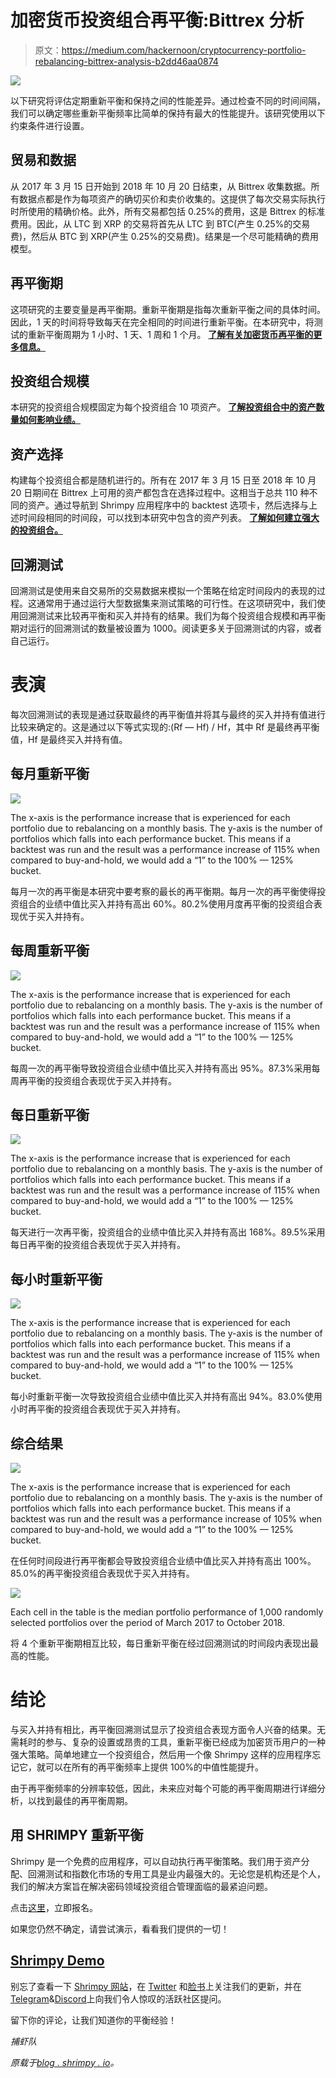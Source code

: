 # 加密货币投资组合再平衡:Bittrex 分析

> 原文：<https://medium.com/hackernoon/cryptocurrency-portfolio-rebalancing-bittrex-analysis-b2dd46aa0874>

![](img/994c03f12d9de8293dba95ade2549ea5.png)

以下研究将评估定期重新平衡和保持之间的性能差异。通过检查不同的时间间隔，我们可以确定哪些重新平衡频率比简单的保持有最大的性能提升。该研究使用以下约束条件进行设置。

## 贸易和数据

从 2017 年 3 月 15 日开始到 2018 年 10 月 20 日结束，从 Bittrex 收集数据。所有数据点都是作为每项资产的确切买价和卖价收集的。这提供了每次交易实际执行时所使用的精确价格。此外，所有交易都包括 0.25%的费用，这是 Bittrex 的标准费用。因此，从 LTC 到 XRP 的交易将首先从 LTC 到 BTC(产生 0.25%的交易费)，然后从 BTC 到 XRP(产生 0.25%的交易费)。结果是一个尽可能精确的费用模型。

## 再平衡期

这项研究的主要变量是再平衡期。重新平衡期是指每次重新平衡之间的具体时间。因此，1 天的时间将导致每天在完全相同的时间进行重新平衡。在本研究中，将测试的重新平衡周期为 1 小时、1 天、1 周和 1 个月。 [**了解有关加密货币再平衡的更多信息。**](https://blog.shrimpy.io/blog/portfolio-rebalancing-for-cryptocurrency)

## 投资组合规模

本研究的投资组合规模固定为每个投资组合 10 项资产。 [**了解投资组合中的资产数量如何影响业绩。**](https://blog.shrimpy.io/blog/crypto-users-who-diversify-perform-better)

## 资产选择

构建每个投资组合都是随机进行的。所有在 2017 年 3 月 15 日至 2018 年 10 月 20 日期间在 Bittrex 上可用的资产都包含在选择过程中。这相当于总共 110 种不同的资产。通过导航到 Shrimpy 应用程序中的 backtest 选项卡，然后选择与上述时间段相同的时间段，可以找到本研究中包含的资产列表。 [**了解如何建立强大的投资组合。**](https://blog.shrimpy.io/blog/10-tips-for-creating-a-killer-cryptocurrency-portfolio)

## 回溯测试

回溯测试是使用来自交易所的交易数据来模拟一个策略在给定时间段内的表现的过程。这通常用于通过运行大型数据集来测试策略的可行性。在这项研究中，我们使用回溯测试来比较再平衡和买入并持有的结果。我们为每个投资组合规模和再平衡期对运行的回溯测试的数量被设置为 1000。阅读更多关于回溯测试的内容，或者自己运行。

# 表演

每次回溯测试的表现是通过获取最终的再平衡值并将其与最终的买入并持有值进行比较来确定的。这是通过以下等式实现的:(Rf — Hf) / Hf，其中 Rf 是最终再平衡值，Hf 是最终买入并持有值。

## 每月重新平衡

![](img/c34d3539a143587d663a68a32ec8d3a0.png)

The x-axis is the performance increase that is experienced for each portfolio due to rebalancing on a monthly basis. The y-axis is the number of portfolios which falls into each performance bucket. This means if a backtest was run and the result was a performance increase of 115% when compared to buy-and-hold, we would add a “1” to the 100% — 125% bucket.

每月一次的再平衡是本研究中要考察的最长的再平衡期。每月一次的再平衡使得投资组合的业绩中值比买入并持有高出 60%。80.2%使用月度再平衡的投资组合表现优于买入并持有。

## 每周重新平衡

![](img/0d78a153966ab2bfa853f2ab13327d87.png)

The x-axis is the performance increase that is experienced for each portfolio due to rebalancing on a monthly basis. The y-axis is the number of portfolios which falls into each performance bucket. This means if a backtest was run and the result was a performance increase of 115% when compared to buy-and-hold, we would add a “1” to the 100% — 125% bucket.

每周一次的再平衡导致投资组合业绩中值比买入并持有高出 95%。87.3%采用每周再平衡的投资组合表现优于买入并持有。

## 每日重新平衡

![](img/d3a8df3388de87c9f4f6df881d3f2721.png)

The x-axis is the performance increase that is experienced for each portfolio due to rebalancing on a monthly basis. The y-axis is the number of portfolios which falls into each performance bucket. This means if a backtest was run and the result was a performance increase of 115% when compared to buy-and-hold, we would add a “1” to the 100% — 125% bucket.

每天进行一次再平衡，投资组合的业绩中值比买入并持有高出 168%。89.5%采用每日再平衡的投资组合表现优于买入并持有。

## 每小时重新平衡

![](img/cc03b836f6d25a4e619c1bab41201fbe.png)

The x-axis is the performance increase that is experienced for each portfolio due to rebalancing on a monthly basis. The y-axis is the number of portfolios which falls into each performance bucket. This means if a backtest was run and the result was a performance increase of 115% when compared to buy-and-hold, we would add a “1” to the 100% — 125% bucket.

每小时重新平衡一次导致投资组合业绩中值比买入并持有高出 94%。83.0%使用小时再平衡的投资组合表现优于买入并持有。

## 综合结果

![](img/04d8c41d664fd20706792209aec228ac.png)

The x-axis is the performance increase that is experienced for each portfolio due to rebalancing on a monthly basis. The y-axis is the number of portfolios which falls into each performance bucket. This means if a backtest was run and the result was a performance increase of 105% when compared to buy-and-hold, we would add a “1” to the 100% — 125% bucket.

在任何时间段进行再平衡都会导致投资组合业绩中值比买入并持有高出 100%。85.0%的再平衡投资组合表现优于买入并持有。

![](img/b83ba2477d85d80851553a9490e8b932.png)

Each cell in the table is the median portfolio performance of 1,000 randomly selected portfolios over the period of March 2017 to October 2018.

将 4 个重新平衡期相互比较，每日重新平衡在经过回溯测试的时间段内表现出最高的性能。

# 结论

与买入并持有相比，再平衡回溯测试显示了投资组合表现方面令人兴奋的结果。无需耗时的参与、复杂的设置或昂贵的工具，重新平衡已经成为加密货币用户的一种强大策略。简单地建立一个投资组合，然后用一个像 Shrimpy 这样的应用程序忘记它，就可以在所有的再平衡频率上提供 100%的中值性能提升。

由于再平衡频率的分辨率较低，因此，未来应对每个可能的再平衡周期进行详细分析，以找到最佳的再平衡周期。

## 用 SHRIMPY 重新平衡

Shrimpy 是一个免费的应用程序，可以自动执行再平衡策略。我们用于资产分配、回溯测试和指数化市场的专用工具是业内最强大的。无论您是机构还是个人，我们的解决方案旨在解决密码领域投资组合管理面临的最紧迫问题。

点击[这里](https://www.shrimpy.io/)，立即报名。

如果您仍然不确定，请尝试演示，看看我们提供的一切！

## [Shrimpy Demo](https://www.shrimpy.io/demo)

别忘了查看一下 [Shrimpy 网站](https://www.shrimpy.io/)，在 [Twitter](https://twitter.com/ShrimpyApp) 和[脸书](https://www.facebook.com/ShrimpyApp)上关注我们的更新，并在[Telegram](https://t.me/ShrimpyGroup)&[Discord](https://discord.gg/gXyy95y)上向我们令人惊叹的活跃社区提问。

留下你的评论，让我们知道你的平衡经验！

*捕虾队*

*原载于*[*blog . shrimpy . io*](https://blog.shrimpy.io/blog/cryptocurrency-portfolio-rebalancing-bittrex-analysis)*。*